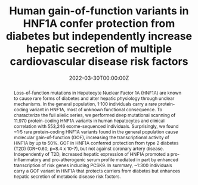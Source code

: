 ---
title: "Human gain-of-function variants in HNF1A confer protection from diabetes but independently increase hepatic secretion of multiple cardiovascular disease risk factors"
authors:
- N DeForest, B Kavitha, S Hu, R Issac, M Wang, X Du, CDA Saldanha, J Gylys, R Abagyan, L Najimi, V Mohan, Alnylam Human Genetics, AMP-T2D Consortium, J Flannick, GM Peloso, P Gordts, S Heinz, AM Deaton, AV Khera, J Olefsky, V Radha, AR Majithia
date: "2022-03-30T00:00:00Z"
doi: "https://doi.org/10.1101/2022.03.29.22273133"

# Schedule page publish date (NOT publication's date).
#publishDate: "2017-01-01T00:00:00Z"

# Publication type.
# Legend: 0 = Uncategorized; 1 = Conference paper; 2 = Journal article;
# 3 = Preprint / Working Paper; 4 = Report; 5 = Book; 6 = Book section;
# 7 = Thesis; 8 = Patent
publication_types: ["3"]

# Publication name and optional abbreviated publication name.
publication: "*medRxiv*, March 2022"
publication_short: ""

abstract: Loss-of-function mutations in Hepatocyte Nuclear Factor 1A (HNF1A) are known to cause rare forms of diabetes and alter hepatic physiology through unclear mechanisms. In the general population, 1:100 individuals carry a rare protein-coding variant in HNF1A, most of unknown functional consequence. To characterize the full allelic series, we performed deep mutational scanning of 11,970 protein-coding HNF1A variants in human hepatocytes and clinical correlation with 553,246 exome-sequenced individuals. Surprisingly, we found ~1:5 rare protein-coding HNF1A variants found in the general population cause molecular gain-of-function (GOF), increasing the transcriptional activity of HNF1A by up to 50%. GOF in HNF1A conferred protection from type 2 diabetes (T2D) (OR=0.60, p=8.4 x 10-7), but not against coronary artery disease. Independently of T2D, increased hepatic expression of HNF1A promoted a pro-inflammatory and pro-atherogenic serum profile mediated in part by enhanced transcription of risk genes including PCSK9. In summary, ~1:300 individuals carry a GOF variant in HNF1A that protects carriers from diabetes but enhances hepatic secretion of metabolic disease risk factors.


featured: true

# links:
# - name: ""
#   url: ""
url_pdf: 'https://www.medrxiv.org/content/10.1101/2022.03.29.22273133v1.full.pdf'
url_code: ''
url_dataset: ''
url_poster: ''
url_project: ''
url_slides: ''
url_source: ''
url_video: ''

# Featured image
# To use, add an image named `featured.jpg/png` to your page's folder. 
image:
  caption: 'Image credit: [**Unsplash**](https://unsplash.com/photos/jdD8gXaTZsc)'
  focal_point: ""
  preview_only: false

# Associated Projects (optional).
#   Associate this publication with one or more of your projects.
#   Simply enter your project's folder or file name without extension.
#   E.g. `internal-project` references `content/project/internal-project/index.md`.
#   Otherwise, set `projects: []`.
projects: []

# Slides (optional).
#   Associate this publication with Markdown slides.
#   Simply enter your slide deck's filename without extension.
#   E.g. `slides: "example"` references `content/slides/example/index.md`.
#   Otherwise, set `slides: ""`.
slides: ""
---